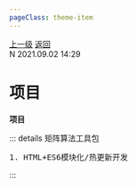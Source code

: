 ```yaml
---
pageClass: theme-item
---
```

<div class="extend-header">
    <div class="info">
        <div class="record">
            <a class="back" href="./">上一级</a>
            <a class="back" href="./">返回</a>
        </div>        
        <div class="mini">
            <span>N 2021.09.02 14:29</span>
        </div>
    </div>
    <div class="content"></div>
</div>
<div class="content-header">
<h1>项目</h1><strong>项目</strong>
</div>
<div class="static-content">


::: details 矩阵算法工具包
<pre>
1. HTML+ES6模块化/热更新开发
</pre>
:::

</div>